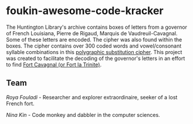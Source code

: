 # foukin-awesome-code-kracker

The Huntington Library's archive contains boxes of letters from a governor of French Louisiana, Pierre de Rigaud, Marquis de Vaudreuil-Cavagnal.  Some of these letters are encoded.  The cipher was also found within the boxes.  The cipher contains over 300 coded words and vowel/consonant syllable combinations in this <a href="https://en.wikipedia.org/wiki/Polygraphic_substitution">polygraphic substitution cipher</a>.  This project was created to facilitate the decoding of the governor's letters in an effort to find <a href="https://en.wikipedia.org/wiki/Fort_de_Cavagnial" target="_blank">Fort Cavagnal (or Fort la Trinite)</a>.

## Team

*Roya Fouladi* - Researcher and explorer extraordinaire, seeker of a lost French fort.

*Nina Kin* - Code monkey and dabbler in the computer sciences.
